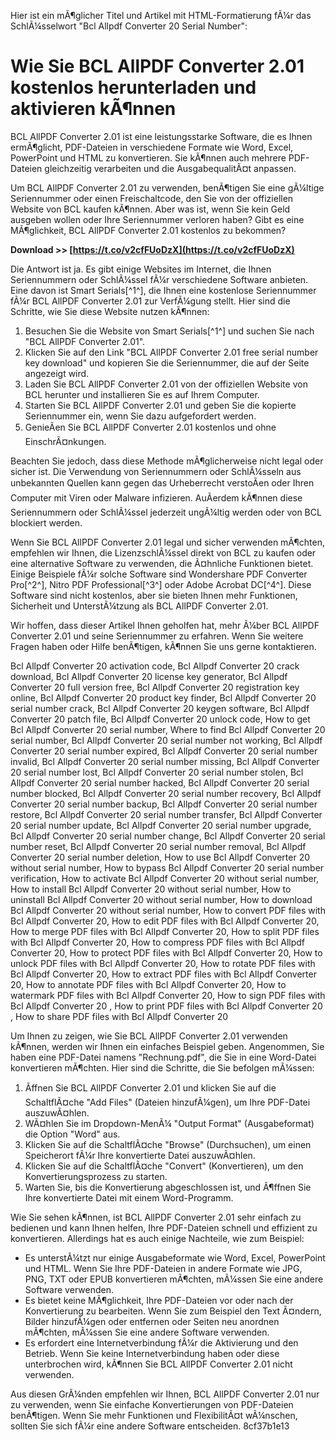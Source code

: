 
 Hier ist ein mÃ¶glicher Titel und Artikel mit HTML-Formatierung fÃ¼r das SchlÃ¼sselwort "Bcl Allpdf Converter 20 Serial Number":  
# Wie Sie BCL AllPDF Converter 2.01 kostenlos herunterladen und aktivieren kÃ¶nnen
 
BCL AllPDF Converter 2.01 ist eine leistungsstarke Software, die es Ihnen ermÃ¶glicht, PDF-Dateien in verschiedene Formate wie Word, Excel, PowerPoint und HTML zu konvertieren. Sie kÃ¶nnen auch mehrere PDF-Dateien gleichzeitig verarbeiten und die AusgabequalitÃ¤t anpassen.
 
Um BCL AllPDF Converter 2.01 zu verwenden, benÃ¶tigen Sie eine gÃ¼ltige Seriennummer oder einen Freischaltcode, den Sie von der offiziellen Website von BCL kaufen kÃ¶nnen. Aber was ist, wenn Sie kein Geld ausgeben wollen oder Ihre Seriennummer verloren haben? Gibt es eine MÃ¶glichkeit, BCL AllPDF Converter 2.01 kostenlos zu bekommen?
 
**Download >> [https://t.co/v2cfFUoDzX](https://t.co/v2cfFUoDzX)**


 
Die Antwort ist ja. Es gibt einige Websites im Internet, die Ihnen Seriennummern oder SchlÃ¼ssel fÃ¼r verschiedene Software anbieten. Eine davon ist Smart Serials[^1^], die Ihnen eine kostenlose Seriennummer fÃ¼r BCL AllPDF Converter 2.01 zur VerfÃ¼gung stellt. Hier sind die Schritte, wie Sie diese Website nutzen kÃ¶nnen:
 
1. Besuchen Sie die Website von Smart Serials[^1^] und suchen Sie nach "BCL AllPDF Converter 2.01".
2. Klicken Sie auf den Link "BCL AllPDF Converter 2.01 free serial number key download" und kopieren Sie die Seriennummer, die auf der Seite angezeigt wird.
3. Laden Sie BCL AllPDF Converter 2.01 von der offiziellen Website von BCL herunter und installieren Sie es auf Ihrem Computer.
4. Starten Sie BCL AllPDF Converter 2.01 und geben Sie die kopierte Seriennummer ein, wenn Sie dazu aufgefordert werden.
5. GenieÃen Sie BCL AllPDF Converter 2.01 kostenlos und ohne EinschrÃ¤nkungen.

Beachten Sie jedoch, dass diese Methode mÃ¶glicherweise nicht legal oder sicher ist. Die Verwendung von Seriennummern oder SchlÃ¼sseln aus unbekannten Quellen kann gegen das Urheberrecht verstoÃen oder Ihren Computer mit Viren oder Malware infizieren. AuÃerdem kÃ¶nnen diese Seriennummern oder SchlÃ¼ssel jederzeit ungÃ¼ltig werden oder von BCL blockiert werden.
 
Wenn Sie BCL AllPDF Converter 2.01 legal und sicher verwenden mÃ¶chten, empfehlen wir Ihnen, die LizenzschlÃ¼ssel direkt von BCL zu kaufen oder eine alternative Software zu verwenden, die Ã¤hnliche Funktionen bietet. Einige Beispiele fÃ¼r solche Software sind Wondershare PDF Converter Pro[^2^], Nitro PDF Professional[^3^] oder Adobe Acrobat DC[^4^]. Diese Software sind nicht kostenlos, aber sie bieten Ihnen mehr Funktionen, Sicherheit und UnterstÃ¼tzung als BCL AllPDF Converter 2.01.
 
Wir hoffen, dass dieser Artikel Ihnen geholfen hat, mehr Ã¼ber BCL AllPDF Converter 2.01 und seine Seriennummer zu erfahren. Wenn Sie weitere Fragen haben oder Hilfe benÃ¶tigen, kÃ¶nnen Sie uns gerne kontaktieren.
 
Bcl Allpdf Converter 20 activation code,  Bcl Allpdf Converter 20 crack download,  Bcl Allpdf Converter 20 license key generator,  Bcl Allpdf Converter 20 full version free,  Bcl Allpdf Converter 20 registration key online,  Bcl Allpdf Converter 20 product key finder,  Bcl Allpdf Converter 20 serial number crack,  Bcl Allpdf Converter 20 keygen software,  Bcl Allpdf Converter 20 patch file,  Bcl Allpdf Converter 20 unlock code,  How to get Bcl Allpdf Converter 20 serial number,  Where to find Bcl Allpdf Converter 20 serial number,  Bcl Allpdf Converter 20 serial number not working,  Bcl Allpdf Converter 20 serial number expired,  Bcl Allpdf Converter 20 serial number invalid,  Bcl Allpdf Converter 20 serial number missing,  Bcl Allpdf Converter 20 serial number lost,  Bcl Allpdf Converter 20 serial number stolen,  Bcl Allpdf Converter 20 serial number hacked,  Bcl Allpdf Converter 20 serial number blocked,  Bcl Allpdf Converter 20 serial number recovery,  Bcl Allpdf Converter 20 serial number backup,  Bcl Allpdf Converter 20 serial number restore,  Bcl Allpdf Converter 20 serial number transfer,  Bcl Allpdf Converter 20 serial number update,  Bcl Allpdf Converter 20 serial number upgrade,  Bcl Allpdf Converter 20 serial number change,  Bcl Allpdf Converter 20 serial number reset,  Bcl Allpdf Converter 20 serial number removal,  Bcl Allpdf Converter 20 serial number deletion,  How to use Bcl Allpdf Converter 20 without serial number,  How to bypass Bcl Allpdf Converter 20 serial number verification,  How to activate Bcl Allpdf Converter 20 without serial number,  How to install Bcl Allpdf Converter 20 without serial number,  How to uninstall Bcl Allpdf Converter 20 without serial number,  How to download Bcl Allpdf Converter 20 without serial number,  How to convert PDF files with Bcl Allpdf Converter 20,  How to edit PDF files with Bcl Allpdf Converter 20,  How to merge PDF files with Bcl Allpdf Converter 20,  How to split PDF files with Bcl Allpdf Converter 20,  How to compress PDF files with Bcl Allpdf Converter 20,  How to protect PDF files with Bcl Allpdf Converter 20,  How to unlock PDF files with Bcl Allpdf Converter 20,  How to rotate PDF files with Bcl Allpdf Converter 20,  How to extract PDF files with Bcl Allpdf Converter 20,  How to annotate PDF files with Bcl Allpdf Converter 20,  How to watermark PDF files with Bcl Allpdf Converter 20,  How to sign PDF files with Bcl Allpdf Converter 20 ,  How to print PDF files with Bcl Allpdf Converter 20 ,  How to share PDF files with Bcl Allpdf Converter 20
  
Um Ihnen zu zeigen, wie Sie BCL AllPDF Converter 2.01 verwenden kÃ¶nnen, werden wir Ihnen ein einfaches Beispiel geben. Angenommen, Sie haben eine PDF-Datei namens "Rechnung.pdf", die Sie in eine Word-Datei konvertieren mÃ¶chten. Hier sind die Schritte, die Sie befolgen mÃ¼ssen:

1. Ãffnen Sie BCL AllPDF Converter 2.01 und klicken Sie auf die SchaltflÃ¤che "Add Files" (Dateien hinzufÃ¼gen), um Ihre PDF-Datei auszuwÃ¤hlen.
2. WÃ¤hlen Sie im Dropdown-MenÃ¼ "Output Format" (Ausgabeformat) die Option "Word" aus.
3. Klicken Sie auf die SchaltflÃ¤che "Browse" (Durchsuchen), um einen Speicherort fÃ¼r Ihre konvertierte Datei auszuwÃ¤hlen.
4. Klicken Sie auf die SchaltflÃ¤che "Convert" (Konvertieren), um den Konvertierungsprozess zu starten.
5. Warten Sie, bis die Konvertierung abgeschlossen ist, und Ã¶ffnen Sie Ihre konvertierte Datei mit einem Word-Programm.

Wie Sie sehen kÃ¶nnen, ist BCL AllPDF Converter 2.01 sehr einfach zu bedienen und kann Ihnen helfen, Ihre PDF-Dateien schnell und effizient zu konvertieren. Allerdings hat es auch einige Nachteile, wie zum Beispiel:

- Es unterstÃ¼tzt nur einige Ausgabeformate wie Word, Excel, PowerPoint und HTML. Wenn Sie Ihre PDF-Dateien in andere Formate wie JPG, PNG, TXT oder EPUB konvertieren mÃ¶chten, mÃ¼ssen Sie eine andere Software verwenden.
- Es bietet keine MÃ¶glichkeit, Ihre PDF-Dateien vor oder nach der Konvertierung zu bearbeiten. Wenn Sie zum Beispiel den Text Ã¤ndern, Bilder hinzufÃ¼gen oder entfernen oder Seiten neu anordnen mÃ¶chten, mÃ¼ssen Sie eine andere Software verwenden.
- Es erfordert eine Internetverbindung fÃ¼r die Aktivierung und den Betrieb. Wenn Sie keine Internetverbindung haben oder diese unterbrochen wird, kÃ¶nnen Sie BCL AllPDF Converter 2.01 nicht verwenden.

Aus diesen GrÃ¼nden empfehlen wir Ihnen, BCL AllPDF Converter 2.01 nur zu verwenden, wenn Sie einfache Konvertierungen von PDF-Dateien benÃ¶tigen. Wenn Sie mehr Funktionen und FlexibilitÃ¤t wÃ¼nschen, sollten Sie sich fÃ¼r eine andere Software entscheiden.
 8cf37b1e13
 
